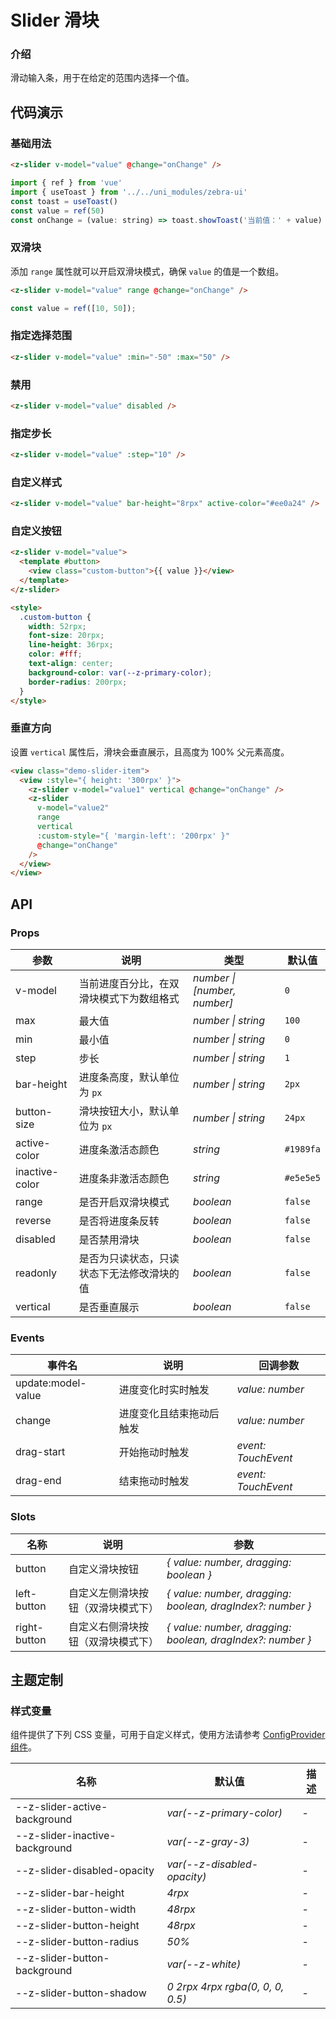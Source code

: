 # Slider 滑块

### 介绍

滑动输入条，用于在给定的范围内选择一个值。

## 代码演示

### 基础用法

```html
<z-slider v-model="value" @change="onChange" />
```

```js
import { ref } from 'vue'
import { useToast } from '../../uni_modules/zebra-ui'
const toast = useToast()
const value = ref(50)
const onChange = (value: string) => toast.showToast('当前值：' + value)
```

### 双滑块

添加 `range` 属性就可以开启双滑块模式，确保 `value` 的值是一个数组。

```html
<z-slider v-model="value" range @change="onChange" />
```

```js
const value = ref([10, 50]);
```

### 指定选择范围

```html
<z-slider v-model="value" :min="-50" :max="50" />
```

### 禁用

```html
<z-slider v-model="value" disabled />
```

### 指定步长

```html
<z-slider v-model="value" :step="10" />
```

### 自定义样式

```html
<z-slider v-model="value" bar-height="8rpx" active-color="#ee0a24" />
```

### 自定义按钮

```html
<z-slider v-model="value">
  <template #button>
    <view class="custom-button">{{ value }}</view>
  </template>
</z-slider>

<style>
  .custom-button {
    width: 52rpx;
    font-size: 20rpx;
    line-height: 36rpx;
    color: #fff;
    text-align: center;
    background-color: var(--z-primary-color);
    border-radius: 200rpx;
  }
</style>
```

### 垂直方向

设置 `vertical` 属性后，滑块会垂直展示，且高度为 100% 父元素高度。

```html
<view class="demo-slider-item">
  <view :style="{ height: '300rpx' }">
    <z-slider v-model="value1" vertical @change="onChange" />
    <z-slider
      v-model="value2"
      range
      vertical
      :custom-style="{ 'margin-left': '200rpx' }"
      @change="onChange"
    />
  </view>
</view>
```

## API

### Props

| 参数 | 说明 | 类型 | 默认值 |
| --- | --- | --- | --- |
| v-model | 当前进度百分比，在双滑块模式下为数组格式 | _number \| [number, number]_ | `0` |
| max | 最大值 | _number \| string_ | `100` |
| min | 最小值 | _number \| string_ | `0` |
| step | 步长 | _number \| string_ | `1` |
| bar-height | 进度条高度，默认单位为 `px` | _number \| string_ | `2px` |
| button-size | 滑块按钮大小，默认单位为 `px` | _number \| string_ | `24px` |
| active-color | 进度条激活态颜色 | _string_ | `#1989fa` |
| inactive-color | 进度条非激活态颜色 | _string_ | `#e5e5e5` |
| range | 是否开启双滑块模式 | _boolean_ | `false` |
| reverse | 是否将进度条反转 | _boolean_ | `false` |
| disabled | 是否禁用滑块 | _boolean_ | `false` |
| readonly | 是否为只读状态，只读状态下无法修改滑块的值 | _boolean_ | `false` |
| vertical | 是否垂直展示 | _boolean_ | `false` |

### Events

| 事件名             | 说明                     | 回调参数            |
| ------------------ | ------------------------ | ------------------- |
| update:model-value | 进度变化时实时触发       | _value: number_     |
| change             | 进度变化且结束拖动后触发 | _value: number_     |
| drag-start         | 开始拖动时触发           | _event: TouchEvent_ |
| drag-end           | 结束拖动时触发           | _event: TouchEvent_ |

### Slots

| 名称 | 说明 | 参数 |
| --- | --- | --- |
| button | 自定义滑块按钮 | _{ value: number, dragging: boolean }_ |
| left-button | 自定义左侧滑块按钮（双滑块模式下） | _{ value: number, dragging: boolean, dragIndex?: number }_ |
| right-button | 自定义右侧滑块按钮（双滑块模式下） | _{ value: number, dragging: boolean, dragIndex?: number }_ |

## 主题定制

### 样式变量

组件提供了下列 CSS 变量，可用于自定义样式，使用方法请参考 [ConfigProvider 组件](/config-provider)。

| 名称                             | 默认值                         | 描述 |
| -------------------------------- | ------------------------------ | ---- |
| --z-slider-active-background   | _var(--z-primary-color)_     | -    |
| --z-slider-inactive-background | _var(--z-gray-3)_            | -    |
| --z-slider-disabled-opacity    | _var(--z-disabled-opacity)_  | -    |
| --z-slider-bar-height          | _4rpx_                          | -    |
| --z-slider-button-width        | _48rpx_                         | -    |
| --z-slider-button-height       | _48rpx_                         | -    |
| --z-slider-button-radius       | _50%_                          | -    |
| --z-slider-button-background   | _var(--z-white)_             | -    |
| --z-slider-button-shadow       | _0 2rpx 4rpx rgba(0, 0, 0, 0.5)_ | -    |
